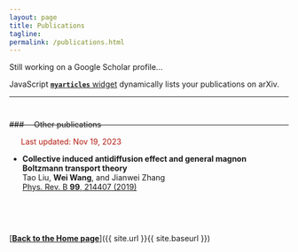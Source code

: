 ```yaml
---
layout: page
title: Publications
tagline:
permalink: /publications.html
---
```

Still working on a Google Scholar profile...

JavaScript [**`myarticles`** widget](https://info.arxiv.org/help/myarticles.html) dynamically lists your publications on arXiv.

<hr/>

<script type="text/javascript">
<!--
var arxiv_authorid = "0000-0002-0053-1069";
var arxiv_format = "arxiv"
var arxiv_max_entries=0;       //show all articles
var arxiv_includeSummary=0;    //not show abstracts (default is 0)
var arxiv_includeComments=0;   //do not show comments (default is 1)
var arxiv_includeDOI=1;
var arxiv_includeJournalRef=1;
//--></script>
<style type="text/css">
div.arxivfeed {
    margin-bottom: 5px;
    width: 700px;
}
</style>
<script type="text/javascript" src="https://arxiv.org/js/myarticles.js">
</script>

<div id="arxivfeed"></div>

<hr style="margin:50px 0px -10px 0px"/>
### &emsp;Other publications

&emsp;&ensp;<font color="#b31b11">Last updated: Nov 19, 2023</font>

- **Collective induced antidiffusion effect and general magnon Boltzmann transport theory**\
Tao Liu, **Wei Wang**, and Jianwei Zhang\
[Phys. Rev. B **99**, 214407 (2019)](https://journals.aps.org/prb/abstract/10.1103/PhysRevB.99.214407)


&ensp;

&ensp;

[<b><u>Back to the Home page</u></b>]({{ site.url }}{{ site.baseurl }})

&ensp;

